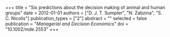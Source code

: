 +++
title = "Six predictions about the decision making of animal and human groups"
date = 2012-01-01
authors = ["D. J. T. Sumpter", "N. Zabzina", "S. C. Nicolis"]
publication_types = ["2"]
abstract = ""
selected = false
publication = "*Managerial and Decision Economics*"
doi = "10.1002/mde.2553"
+++

